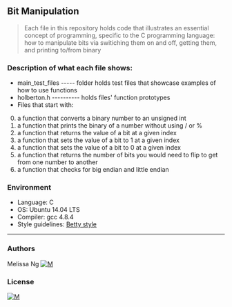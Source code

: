 ## Bit Manipulation
> Each file in this repository holds code that illustrates an essential concept of programming,
> specific to the C programming language:
> how to manipulate bits via switiching them on and off, getting them, and printing to/from binary

### Description of what each file shows:
* main_test_files ----- folder holds test files that showcase examples of how to use functions
* holberton.h ---------- holds files' function prototypes
* Files that start with:
0. a function that converts a binary number to an unsigned int
1. a function that prints the binary of a number without using / or %
2. a function that returns the value of a bit at a given index
3. a function that sets the value of a bit to 1 at a given index
4. a function that sets the value of a bit to 0 at a given index
5. a function that returns the number of bits you would need to flip to get from one number to another
6. a function that checks for big endian and little endian

### Environment
* Language: C
* OS: Ubuntu 14.04 LTS
* Compiler: gcc 4.8.4
* Style guidelines: [Betty style](https://github.com/holbertonschool/Betty/wiki)

---
### Authors
Melissa Ng [![M](https://upload.wikimedia.org/wikipedia/fr/thumb/c/c8/Twitter_Bird.svg/30px-Twitter_Bird.svg.png)](https://twitter.com/MelissaNg__)

### License
 [![M](https://www.holbertonschool.com/holberton-logo-simple-200s.png)](https://www.holbertonschool.com)
